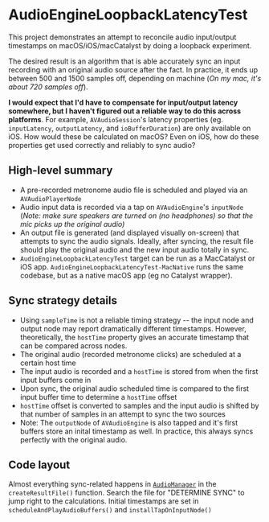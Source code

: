 # AudioEngineLoopbackLatencyTest

This project demonstrates an attempt to reconcile audio input/output timestamps on macOS/iOS/macCatalyst by doing a loopback experiment.  

The desired result is an algorithm that is able accurately sync an input recording with an original audio source after the fact.  In practice, it ends up between 500 and 1500 samples off, depending on machine (*On my mac, it's about 720 samples off*).

**I would expect that I'd have to compensate for input/output latency somewhere, but I haven't figured out a reliable way to do this across platforms**.  For example, `AVAudioSession`'s latency properties (eg. `inputLatency`, `outputLatency`, and `ioBufferDuration`) are only available on iOS. How would these be calculated on macOS?
Even on iOS, how do these properties get used correctly and reliably to sync audio?

## High-level summary
- A pre-recorded metronome audio file is scheduled and played via an `AVAudioPlayerNode`
- Audio input data is recorded via a tap on `AVAudioEngine`'s `inputNode` (*Note: make sure speakers are turned on (no headphones) so that the mic picks up the original audio)*
- An output file is generated (and displayed visually on-screen) that attempts to sync the audio signals. Ideally, after syncing, the result file should play the original audio and the new input audio totally in sync.
- `AudioEngineLoopbackLatencyTest` target can be run as a MacCatalyst or iOS app.  `AudioEngineLoopbackLatencyTest-MacNative` runs the same codebase, but as a native macOS app (eg no Catalyst wrapper).

## Sync strategy details
- Using `sampleTime` is not a reliable timing strategy -- the input node and output node may report dramatically different timestamps.  However, theoretically, the `hostTime` property gives an accurate timestamp that can be compared across nodes.
- The original audio (recorded metronome clicks) are scheduled at a certain host time
- The input audio is recorded and a `hostTime` is stored from when the first input buffers come in
- Upon sync, the original audio scheduled time is compared to the first input buffer time to determine a `hostTime` offset
- `hostTime` offset is converted to samples and the input audio is shifted by that number of samples in an attempt to sync the two sources
- Note: The `outputNode` of `AVAudioEngine` is also tapped and it's first buffers store an inital timestamp as well. In practice, this always syncs perfectly with the original audio.

## Code layout
Almost everything sync-related happens in [`AudioManager`](AudioEngineLoopbackLatencyTest/AudioManager.swift) in the `createResultFile()` function.  Search the file for "DETERMINE SYNC" to jump right to the calculations.
Initial timestamps are set in `scheduleAndPlayAudioBuffers()` and `installTapOnInputNode()`
